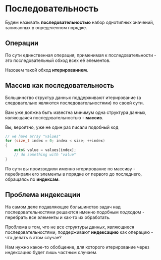 # Последовательность 

Будем называть **последовательностью** набор однотипных значений, записанных в определенном порядке.

## Операции

По сути единственная операция, применимая к последовательности - это последовательный обход всех её элементов.

Назовем такой обход **итерированием**.

## Массив как последовательность

Большинство структур данных поддерживают итерирование (а следовательно являются последовательностями) по своей сути.

Вам уже должна быть известна минимум одна структура данных, являющаяся последовательностью - **массив**.

Вы, вероятно, уже не один раз писали подобный код

```cpp
// we have array "values"
for (size_t index = 0; index < size; ++index)
{
    auto& value = values[index];
    // do something with "value"
}
```

По сути вы производили именно итерирование по массиву - перебирали его элементы в порядке от первого до последнего, обращаясь по **индексам**.

## Проблема индексации

На самом деле подавляющее большинство задач над последовательностями решаются именно подобным _подходом_ - перебрать все элементы и как-то их обработать.

Проблема в том, что не все структуры данных, являющиеся последовательностями, поддерживают **индексацию** как операцию - что делать в этом случае?

Нам нужно какое-то обобщение, для которого итерирование через индексацию будет лишь частным случаем.